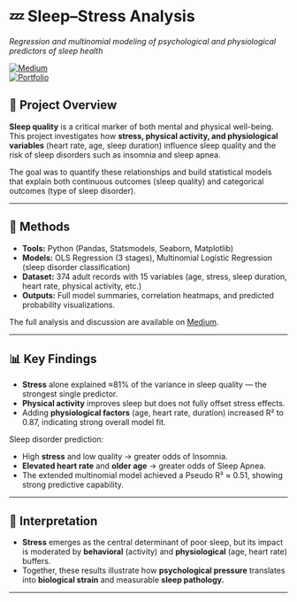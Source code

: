 # 💤 Sleep–Stress Analysis
*Regression and multinomial modeling of psychological and physiological predictors of sleep health*

[![Medium](https://img.shields.io/badge/Read_on-Medium-black?logo=medium)](https://medium.com/@danliontario/how-stress-and-lifestyle-predict-sleep-quality-and-disorders-a-data-driven-analysis-82301b82bb36)  
[![Portfolio](https://img.shields.io/badge/View-Portfolio-blue?logo=react)](https://dlport.web.app/)  


## 📖 Project Overview

**Sleep quality** is a critical marker of both mental and physical well-being.
This project investigates how **stress, physical activity, and physiological variables** (heart rate, age, sleep duration) influence sleep quality and the risk of sleep disorders such as insomnia and sleep apnea.

The goal was to quantify these relationships and build statistical models that explain both continuous outcomes (sleep quality) and categorical outcomes (type of sleep disorder).

---

## 🧪 Methods

- **Tools:** Python (Pandas, Statsmodels, Seaborn, Matplotlib)
- **Models:** OLS Regression (3 stages), Multinomial Logistic Regression (sleep disorder classification)
- **Dataset:** 374 adult records with 15 variables (age, stress, sleep duration, heart rate, physical activity, etc.)
- **Outputs:** Full model summaries, correlation heatmaps, and predicted probability visualizations.

The full analysis and discussion are available on [Medium](https://medium.com/@danliontario/how-stress-and-lifestyle-predict-sleep-quality-and-disorders-a-data-driven-analysis-82301b82bb36).  

---

## 📊 Key Findings

- **Stress** alone explained ≈81% of the variance in sleep quality — the strongest single predictor.
- **Physical activity** improves sleep but does not fully offset stress effects.
- Adding **physiological factors** (age, heart rate, duration) increased R² to 0.87, indicating strong overall model fit.

Sleep disorder prediction:
- High **stress** and low quality → greater odds of Insomnia.
- **Elevated heart rate** and **older age** → greater odds of Sleep Apnea.
- The extended multinomial model achieved a Pseudo R² ≈ 0.51, showing strong predictive capability.

---

## 🧩 Interpretation

- **Stress** emerges as the central determinant of poor sleep, but its impact is moderated by **behavioral** (activity) and **physiological** (age, heart rate) buffers.
- Together, these results illustrate how **psychological pressure** translates into **biological strain** and measurable **sleep pathology.**

---
